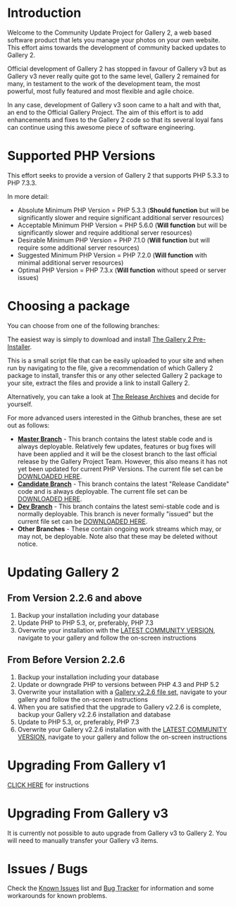# Introduction

Welcome to the Community Update Project for Gallery 2, a web based software product that lets you manage your photos on your own website. This effort aims towards the development of community backed updates to Gallery 2.

Official development of Gallery 2 has stopped in favour of Gallery v3 but as Gallery v3 never really quite got to the same level, Gallery 2 remained for many, in testament to the work of the development team, the most powerful, most fully featured and most flexible and agile choice.

In any case, development of Gallery v3 soon came to a halt and with that, an end to the Official Gallery Project. The aim of this effort is to add enhancements and fixes to the Gallery 2 code so that its several loyal fans can continue using this awesome piece of software engineering.

# Supported PHP Versions

This effort seeks to provide a version of Gallery 2 that supports PHP 5.3.3 to PHP 7.3.3.

In more detail:

  - Absolute Minimum PHP Version = PHP 5.3.3 (**Should function** but will be significantly slower and require significant additional server resources)
  - Acceptable Minimum PHP Version = PHP 5.6.0 (**Will function** but will be significantly slower and require additional server resources)
  - Desirable Minimum PHP Version = PHP 7.1.0 (**Will function** but will require some additional server resources)
  - Suggested Minimum PHP Version = PHP 7.2.0 (**Will function** with minimal additional server resources)
  - Optimal PHP Version = PHP 7.3.x (**Will function** without speed or server issues)

# Choosing a package

You can choose from one of the following branches:

The easiest way is simply to download and install [The Gallery 2 Pre-Installer](https://github.com/dakanji/G2Project-preinstaller).

This is a small script file that can be easily uploaded to your site and when run by navigating to the file, give a recommendation of which Gallery 2 package to install, transfer this or any other selected Gallery 2 package to your site, extract the files and provide a link to install Gallery 2.

Alternatively, you can take a look at [The Release Archives](https://github.com/dakanji/G2Project-main/releases) and decide for yourself.

For more advanced users interested in the Github branches, these are set out as follows:

- **[Master Branch](https://github.com/dakanji/G2Project-main/tree/master)** - This branch contains the latest stable code and is always deployable. Relatively few updates, features or bug fixes will have been applied and it will be the closest branch to the last official release by the Gallery Project Team. However, this also means it has not yet been updated for current PHP Versions. The current file set can be [DOWNLOADED HERE](https://github.com/dakanji/G2Project-main/releases).
- **[Candidate Branch](https://github.com/dakanji/G2Project-main/tree/candidate)** - This branch contains the latest "Release Candidate" code and is always deployable. The current file set can be [DOWNLOADED HERE](https://github.com/dakanji/G2Project-main/zipball/candidate).
- **[Dev Branch](https://github.com/dakanji/G2Project-main/tree/dev)** - This branch contains the latest semi-stable code and is normally deployable. This branch is never formally "issued" but the current file set can be [DOWNLOADED HERE](https://github.com/dakanji/G2Project-main/zipball/dev).
- **Other Branches** - These contain ongoing work streams which may, or may not, be deployable. Note also that these may be deleted without notice.

# Updating Gallery 2

## From Version 2.2.6 and above

1.  Backup your installation including your database
2.  Update PHP to PHP 5.3, or, preferably, PHP 7.3
3.  Overwrite your installation with the [LATEST COMMUNITY VERSION](https://github.com/dakanji/G2Project-main/releases), navigate to your gallery and follow the on-screen instructions

## From Before Version 2.2.6

1.  Backup your installation including your database
2.  Update or downgrade PHP to versions between PHP 4.3 and PHP 5.2
3.  Overwrite your installation with a [Gallery v2.2.6 file set](https://sourceforge.net/projects/gallery/files/gallery2/2.2.6/), navigate to your gallery and follow the on-screen instructions
4.  When you are satisfied that the upgrade to Gallery v2.2.6 is complete, backup your Gallery v2.2.6 installation and database
5.  Update to PHP 5.3, or, preferably, PHP 7.3
6.  Overwrite your Gallery v2.2.6 installation with the [LATEST COMMUNITY VERSION](https://github.com/dakanji/G2Project-main/releases), navigate to your gallery and follow the on-screen instructions

# Upgrading From Gallery v1

[CLICK HERE](http://codex.galleryproject.org/Gallery2:migration) for instructions

# Upgrading From Gallery v3

It is currently not possible to auto upgrade from Gallery v3 to Gallery 2. You will need to manually transfer your Gallery v3 items.

# Issues / Bugs

Check the [Known Issues](http://codex.gallery2.org/Gallery2:Known_Issues) list and [Bug Tracker](https://github.com/dakanji/G2Project-main/issues) for information and some workarounds for known problems.
